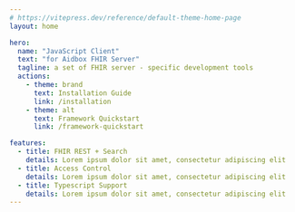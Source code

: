 ```yaml
---
# https://vitepress.dev/reference/default-theme-home-page
layout: home

hero:
  name: "JavaScript Client"
  text: "for Aidbox FHIR Server"
  tagline: a set of FHIR server - specific development tools
  actions:
    - theme: brand
      text: Installation Guide
      link: /installation
    - theme: alt
      text: Framework Quickstart
      link: /framework-quickstart

features:
  - title: FHIR REST + Search
    details: Lorem ipsum dolor sit amet, consectetur adipiscing elit
  - title: Access Control
    details: Lorem ipsum dolor sit amet, consectetur adipiscing elit
  - title: Typescript Support
    details: Lorem ipsum dolor sit amet, consectetur adipiscing elit
---
```


